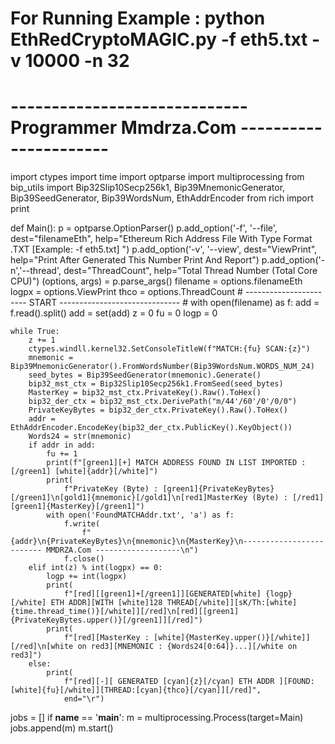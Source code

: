 # For Running Example : python EthRedCryptoMAGIC.py -f eth5.txt -v 10000 -n 32
# ----------------------------- Programmer Mmdrza.Com ---------------------- #
import ctypes
import time
import optparse
import multiprocessing
from bip_utils import Bip32Slip10Secp256k1, Bip39MnemonicGenerator, Bip39SeedGenerator, Bip39WordsNum, EthAddrEncoder
from rich import print


def Main():
    p = optparse.OptionParser()
    p.add_option('-f', '--file', dest="filenameEth",
                 help="Ethereum Rich Address File With Type Format .TXT [Example: -f eth5.txt] ")
    p.add_option('-v', '--view', dest="ViewPrint", help="Print After Generated This Number Print And Report")
    p.add_option('-n','--thread', dest="ThreadCount", help="Total Thread Number (Total Core CPU)")
    (options, args) = p.parse_args()
    filename = options.filenameEth
    logpx = options.ViewPrint
    thco = options.ThreadCount
    # ----------------------- START ------------------------------ #
    with open(filename) as f:
        add = f.read().split()
    add = set(add)
    z = 0
    fu = 0
    logp = 0

    while True:
        z += 1
        ctypes.windll.kernel32.SetConsoleTitleW(f"MATCH:{fu} SCAN:{z}")
        mnemonic = Bip39MnemonicGenerator().FromWordsNumber(Bip39WordsNum.WORDS_NUM_24)
        seed_bytes = Bip39SeedGenerator(mnemonic).Generate()
        bip32_mst_ctx = Bip32Slip10Secp256k1.FromSeed(seed_bytes)
        MasterKey = bip32_mst_ctx.PrivateKey().Raw().ToHex()
        bip32_der_ctx = bip32_mst_ctx.DerivePath("m/44'/60'/0'/0/0")
        PrivateKeyBytes = bip32_der_ctx.PrivateKey().Raw().ToHex()
        addr = EthAddrEncoder.EncodeKey(bip32_der_ctx.PublicKey().KeyObject())
        Words24 = str(mnemonic)
        if addr in add:
            fu += 1
            print(f"[green1][+] MATCH ADDRESS FOUND IN LIST IMPORTED :[/green1] [white]{addr}[/white]")
            print(
                f"PrivateKey (Byte) : [green1]{PrivateKeyBytes}[/green1]\n[gold1]{mnemonic}[/gold1]\n[red1]MasterKey (Byte) : [/red1][green1]{MasterKey}[/green1]")
            with open('FoundMATCHAddr.txt', 'a') as f:
                f.write(
                    f"{addr}\n{PrivateKeyBytes}\n{mnemonic}\n{MasterKey}\n------------------------- MMDRZA.Com -------------------\n")
                f.close()
        elif int(z) % int(logpx) == 0:
            logp += int(logpx)
            print(
                f"[red][[green1]+[/green1]][GENERATED[white] {logp}[/white] ETH ADDR][WITH [white]128 THREAD[/white]][sK/Th:[white]{time.thread_time()}[/white]][/red]\n[red][[green1]{PrivateKeyBytes.upper()}[/green1]][/red]")
            print(
                f"[red][MasterKey : [white]{MasterKey.upper()}[/white]][/red]\n[white on red3][MNEMONIC : {Words24[0:64]}...][/white on red3]")
        else:
            print(
                f"[red][-][ GENERATED [cyan]{z}[/cyan] ETH ADDR ][FOUND:[white]{fu}[/white]][THREAD:[cyan]{thco}[/cyan]][/red]",
                end="\r")


jobs = []
if __name__ == '__main__':
    m = multiprocessing.Process(target=Main)
    jobs.append(m)
    m.start()
